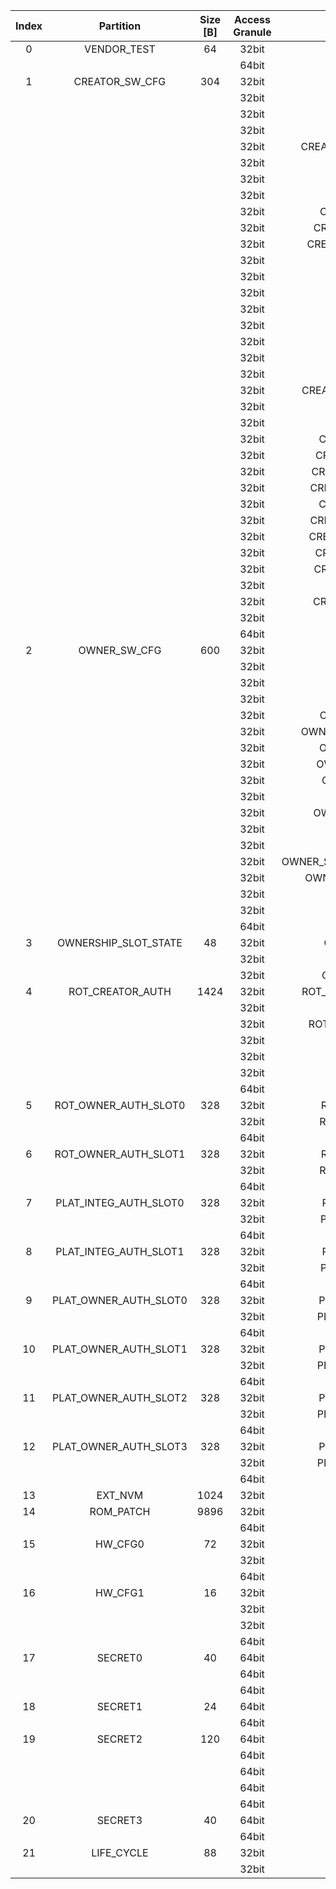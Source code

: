 <!--
DO NOT EDIT THIS FILE DIRECTLY.
It has been generated with ./util/topgen.py -t hw/top_darjeeling/data/top_darjeeling.hjson
-->

|  Index  |       Partition       |  Size [B]  |  Access Granule  |                                Item                                 |  Byte Address  |  Size [B]  |
|:-------:|:---------------------:|:----------:|:----------------:|:-------------------------------------------------------------------:|:--------------:|:----------:|
|    0    |      VENDOR_TEST      |     64     |      32bit       |                               SCRATCH                               |     0x000      |     56     |
|         |                       |            |      64bit       |           [VENDOR_TEST_DIGEST](#Reg_vendor_test_digest_0)           |     0x038      |     8      |
|    1    |    CREATOR_SW_CFG     |    304     |      32bit       |                       CREATOR_SW_CFG_AST_CFG                        |     0x040      |    124     |
|         |                       |            |      32bit       |                     CREATOR_SW_CFG_AST_INIT_EN                      |     0x0BC      |     4      |
|         |                       |            |      32bit       |                      CREATOR_SW_CFG_OVERRIDES                       |     0x0C0      |     32     |
|         |                       |            |      32bit       |                     CREATOR_SW_CFG_ROM_EXT_SKU                      |     0x0E0      |     4      |
|         |                       |            |      32bit       |            CREATOR_SW_CFG_SIGVERIFY_RSA_MOD_EXP_IBEX_EN             |     0x0E4      |     4      |
|         |                       |            |      32bit       |                 CREATOR_SW_CFG_SIGVERIFY_RSA_KEY_EN                 |     0x0E8      |     8      |
|         |                       |            |      32bit       |                   CREATOR_SW_CFG_SIGVERIFY_SPX_EN                   |     0x0F0      |     4      |
|         |                       |            |      32bit       |                 CREATOR_SW_CFG_SIGVERIFY_SPX_KEY_EN                 |     0x0F4      |     8      |
|         |                       |            |      32bit       |                CREATOR_SW_CFG_FLASH_DATA_DEFAULT_CFG                |     0x0FC      |     4      |
|         |                       |            |      32bit       |               CREATOR_SW_CFG_FLASH_INFO_BOOT_DATA_CFG               |     0x100      |     4      |
|         |                       |            |      32bit       |              CREATOR_SW_CFG_FLASH_HW_INFO_CFG_OVERRIDE              |     0x104      |     4      |
|         |                       |            |      32bit       |                        CREATOR_SW_CFG_RNG_EN                        |     0x108      |     4      |
|         |                       |            |      32bit       |                      CREATOR_SW_CFG_JITTER_EN                       |     0x10C      |     4      |
|         |                       |            |      32bit       |                  CREATOR_SW_CFG_RET_RAM_RESET_MASK                  |     0x110      |     4      |
|         |                       |            |      32bit       |                     CREATOR_SW_CFG_MANUF_STATE                      |     0x114      |     4      |
|         |                       |            |      32bit       |                     CREATOR_SW_CFG_ROM_EXEC_EN                      |     0x118      |     4      |
|         |                       |            |      32bit       |                       CREATOR_SW_CFG_CPUCTRL                        |     0x11C      |     4      |
|         |                       |            |      32bit       |                 CREATOR_SW_CFG_MIN_SEC_VER_ROM_EXT                  |     0x120      |     4      |
|         |                       |            |      32bit       |                   CREATOR_SW_CFG_MIN_SEC_VER_BL0                    |     0x124      |     4      |
|         |                       |            |      32bit       |             CREATOR_SW_CFG_DEFAULT_BOOT_DATA_IN_PROD_EN             |     0x128      |     4      |
|         |                       |            |      32bit       |                     CREATOR_SW_CFG_RMA_SPIN_EN                      |     0x12C      |     4      |
|         |                       |            |      32bit       |                   CREATOR_SW_CFG_RMA_SPIN_CYCLES                    |     0x130      |     4      |
|         |                       |            |      32bit       |                CREATOR_SW_CFG_RNG_REPCNT_THRESHOLDS                 |     0x134      |     4      |
|         |                       |            |      32bit       |                CREATOR_SW_CFG_RNG_REPCNTS_THRESHOLDS                |     0x138      |     4      |
|         |                       |            |      32bit       |               CREATOR_SW_CFG_RNG_ADAPTP_HI_THRESHOLDS               |     0x13C      |     4      |
|         |                       |            |      32bit       |               CREATOR_SW_CFG_RNG_ADAPTP_LO_THRESHOLDS               |     0x140      |     4      |
|         |                       |            |      32bit       |                CREATOR_SW_CFG_RNG_BUCKET_THRESHOLDS                 |     0x144      |     4      |
|         |                       |            |      32bit       |               CREATOR_SW_CFG_RNG_MARKOV_HI_THRESHOLDS               |     0x148      |     4      |
|         |                       |            |      32bit       |               CREATOR_SW_CFG_RNG_MARKOV_LO_THRESHOLDS               |     0x14C      |     4      |
|         |                       |            |      32bit       |               CREATOR_SW_CFG_RNG_EXTHT_HI_THRESHOLDS                |     0x150      |     4      |
|         |                       |            |      32bit       |               CREATOR_SW_CFG_RNG_EXTHT_LO_THRESHOLDS                |     0x154      |     4      |
|         |                       |            |      32bit       |                 CREATOR_SW_CFG_RNG_ALERT_THRESHOLD                  |     0x158      |     4      |
|         |                       |            |      32bit       |               CREATOR_SW_CFG_RNG_HEALTH_CONFIG_DIGEST               |     0x15C      |     4      |
|         |                       |            |      32bit       |                  CREATOR_SW_CFG_SRAM_KEY_RENEW_EN                   |     0x160      |     4      |
|         |                       |            |      64bit       |        [CREATOR_SW_CFG_DIGEST](#Reg_creator_sw_cfg_digest_0)        |     0x168      |     8      |
|    2    |     OWNER_SW_CFG      |    600     |      32bit       |                  OWNER_SW_CFG_ROM_ERROR_REPORTING                   |     0x170      |     4      |
|         |                       |            |      32bit       |                   OWNER_SW_CFG_ROM_BOOTSTRAP_DIS                    |     0x174      |     4      |
|         |                       |            |      32bit       |                   OWNER_SW_CFG_ROM_ALERT_CLASS_EN                   |     0x178      |     4      |
|         |                       |            |      32bit       |                  OWNER_SW_CFG_ROM_ALERT_ESCALATION                  |     0x17C      |     4      |
|         |                       |            |      32bit       |                OWNER_SW_CFG_ROM_ALERT_CLASSIFICATION                |     0x180      |    420     |
|         |                       |            |      32bit       |             OWNER_SW_CFG_ROM_LOCAL_ALERT_CLASSIFICATION             |     0x324      |     28     |
|         |                       |            |      32bit       |                 OWNER_SW_CFG_ROM_ALERT_ACCUM_THRESH                 |     0x340      |     16     |
|         |                       |            |      32bit       |                OWNER_SW_CFG_ROM_ALERT_TIMEOUT_CYCLES                |     0x350      |     16     |
|         |                       |            |      32bit       |                 OWNER_SW_CFG_ROM_ALERT_PHASE_CYCLES                 |     0x360      |     64     |
|         |                       |            |      32bit       |                 OWNER_SW_CFG_ROM_ALERT_DIGEST_PROD                  |     0x3A0      |     4      |
|         |                       |            |      32bit       |               OWNER_SW_CFG_ROM_ALERT_DIGEST_PROD_END                |     0x3A4      |     4      |
|         |                       |            |      32bit       |                  OWNER_SW_CFG_ROM_ALERT_DIGEST_DEV                  |     0x3A8      |     4      |
|         |                       |            |      32bit       |                  OWNER_SW_CFG_ROM_ALERT_DIGEST_RMA                  |     0x3AC      |     4      |
|         |                       |            |      32bit       |           OWNER_SW_CFG_ROM_WATCHDOG_BITE_THRESHOLD_CYCLES           |     0x3B0      |     4      |
|         |                       |            |      32bit       |               OWNER_SW_CFG_ROM_KEYMGR_ROM_EXT_MEAS_EN               |     0x3B4      |     4      |
|         |                       |            |      32bit       |                      OWNER_SW_CFG_MANUF_STATE                       |     0x3B8      |     4      |
|         |                       |            |      32bit       |                   OWNER_SW_CFG_ROM_RSTMGR_INFO_EN                   |     0x3BC      |     4      |
|         |                       |            |      64bit       |          [OWNER_SW_CFG_DIGEST](#Reg_owner_sw_cfg_digest_0)          |     0x3C0      |     8      |
|    3    | OWNERSHIP_SLOT_STATE  |     48     |      32bit       |                 OWNERSHIP_SLOT_STATE_ROT_OWNER_AUTH                 |     0x3C8      |     16     |
|         |                       |            |      32bit       |                OWNERSHIP_SLOT_STATE_PLAT_INTEG_AUTH                 |     0x3D8      |     16     |
|         |                       |            |      32bit       |                OWNERSHIP_SLOT_STATE_PLAT_OWNER_AUTH                 |     0x3E8      |     16     |
|    4    |   ROT_CREATOR_AUTH    |    1424    |      32bit       |              ROT_CREATOR_AUTH_NON_RAW_MFW_CODESIGN_KEY              |     0x3F8      |    160     |
|         |                       |            |      32bit       |                  ROT_CREATOR_AUTH_OWNERSHIP_STATE                   |     0x498      |     4      |
|         |                       |            |      32bit       |              ROT_CREATOR_AUTH_ROM2_PATCH_SIGVERIFY_KEY              |     0x49C      |    160     |
|         |                       |            |      32bit       |                  ROT_CREATOR_AUTH_KEYMANIFEST_KEY                   |     0x53C      |    160     |
|         |                       |            |      32bit       |                  ROT_CREATOR_AUTH_UNLOCK4XFER_KEY                   |     0x5DC      |    160     |
|         |                       |            |      32bit       |                   ROT_CREATOR_AUTH_IDENTITY_CERT                    |     0x67C      |    768     |
|         |                       |            |      64bit       |      [ROT_CREATOR_AUTH_DIGEST](#Reg_rot_creator_auth_digest_0)      |     0x980      |     8      |
|    5    | ROT_OWNER_AUTH_SLOT0  |    328     |      32bit       |                ROT_OWNER_AUTH_SLOT0_KEYMANIFEST_KEY                 |     0x988      |    160     |
|         |                       |            |      32bit       |                ROT_OWNER_AUTH_SLOT0_UNLOCK4XFER_KEY                 |     0xA28      |    160     |
|         |                       |            |      64bit       |  [ROT_OWNER_AUTH_SLOT0_DIGEST](#Reg_rot_owner_auth_slot0_digest_0)  |     0xAC8      |     8      |
|    6    | ROT_OWNER_AUTH_SLOT1  |    328     |      32bit       |                ROT_OWNER_AUTH_SLOT1_KEYMANIFEST_KEY                 |     0xAD0      |    160     |
|         |                       |            |      32bit       |                ROT_OWNER_AUTH_SLOT1_UNLOCK4XFER_KEY                 |     0xB70      |    160     |
|         |                       |            |      64bit       |  [ROT_OWNER_AUTH_SLOT1_DIGEST](#Reg_rot_owner_auth_slot1_digest_0)  |     0xC10      |     8      |
|    7    | PLAT_INTEG_AUTH_SLOT0 |    328     |      32bit       |                PLAT_INTEG_AUTH_SLOT0_KEYMANIFEST_KEY                |     0xC18      |    160     |
|         |                       |            |      32bit       |                PLAT_INTEG_AUTH_SLOT0_UNLOCK4XFER_KEY                |     0xCB8      |    160     |
|         |                       |            |      64bit       | [PLAT_INTEG_AUTH_SLOT0_DIGEST](#Reg_plat_integ_auth_slot0_digest_0) |     0xD58      |     8      |
|    8    | PLAT_INTEG_AUTH_SLOT1 |    328     |      32bit       |                PLAT_INTEG_AUTH_SLOT1_KEYMANIFEST_KEY                |     0xD60      |    160     |
|         |                       |            |      32bit       |                PLAT_INTEG_AUTH_SLOT1_UNLOCK4XFER_KEY                |     0xE00      |    160     |
|         |                       |            |      64bit       | [PLAT_INTEG_AUTH_SLOT1_DIGEST](#Reg_plat_integ_auth_slot1_digest_0) |     0xEA0      |     8      |
|    9    | PLAT_OWNER_AUTH_SLOT0 |    328     |      32bit       |                PLAT_OWNER_AUTH_SLOT0_KEYMANIFEST_KEY                |     0xEA8      |    160     |
|         |                       |            |      32bit       |                PLAT_OWNER_AUTH_SLOT0_UNLOCK4XFER_KEY                |     0xF48      |    160     |
|         |                       |            |      64bit       | [PLAT_OWNER_AUTH_SLOT0_DIGEST](#Reg_plat_owner_auth_slot0_digest_0) |     0xFE8      |     8      |
|   10    | PLAT_OWNER_AUTH_SLOT1 |    328     |      32bit       |                PLAT_OWNER_AUTH_SLOT1_KEYMANIFEST_KEY                |     0xFF0      |    160     |
|         |                       |            |      32bit       |                PLAT_OWNER_AUTH_SLOT1_UNLOCK4XFER_KEY                |     0x1090     |    160     |
|         |                       |            |      64bit       | [PLAT_OWNER_AUTH_SLOT1_DIGEST](#Reg_plat_owner_auth_slot1_digest_0) |     0x1130     |     8      |
|   11    | PLAT_OWNER_AUTH_SLOT2 |    328     |      32bit       |                PLAT_OWNER_AUTH_SLOT2_KEYMANIFEST_KEY                |     0x1138     |    160     |
|         |                       |            |      32bit       |                PLAT_OWNER_AUTH_SLOT2_UNLOCK4XFER_KEY                |     0x11D8     |    160     |
|         |                       |            |      64bit       | [PLAT_OWNER_AUTH_SLOT2_DIGEST](#Reg_plat_owner_auth_slot2_digest_0) |     0x1278     |     8      |
|   12    | PLAT_OWNER_AUTH_SLOT3 |    328     |      32bit       |                PLAT_OWNER_AUTH_SLOT3_KEYMANIFEST_KEY                |     0x1280     |    160     |
|         |                       |            |      32bit       |                PLAT_OWNER_AUTH_SLOT3_UNLOCK4XFER_KEY                |     0x1320     |    160     |
|         |                       |            |      64bit       | [PLAT_OWNER_AUTH_SLOT3_DIGEST](#Reg_plat_owner_auth_slot3_digest_0) |     0x13C0     |     8      |
|   13    |        EXT_NVM        |    1024    |      32bit       |                  EXT_NVM_ANTIREPLAY_FRESHNESS_CNT                   |     0x13C8     |    1024    |
|   14    |       ROM_PATCH       |    9896    |      32bit       |                           ROM_PATCH_DATA                            |     0x17C8     |    9192    |
|         |                       |            |      64bit       |             [ROM_PATCH_DIGEST](#Reg_rom_patch_digest_0)             |     0x3E68     |     8      |
|   15    |        HW_CFG0        |     72     |      32bit       |                              DEVICE_ID                              |     0x3E70     |     32     |
|         |                       |            |      32bit       |                             MANUF_STATE                             |     0x3E90     |     32     |
|         |                       |            |      64bit       |               [HW_CFG0_DIGEST](#Reg_hw_cfg0_digest_0)               |     0x3EB0     |     8      |
|   16    |        HW_CFG1        |     16     |      32bit       |                            SOC_DBG_STATE                            |     0x3EB8     |     4      |
|         |                       |            |      32bit       |                        EN_CSRNG_SW_APP_READ                         |     0x3EBC     |     1      |
|         |                       |            |      32bit       |                           EN_SRAM_IFETCH                            |     0x3EBD     |     1      |
|         |                       |            |      64bit       |               [HW_CFG1_DIGEST](#Reg_hw_cfg1_digest_0)               |     0x3EC0     |     8      |
|   17    |        SECRET0        |     40     |      64bit       |                          TEST_UNLOCK_TOKEN                          |     0x3EC8     |     16     |
|         |                       |            |      64bit       |                           TEST_EXIT_TOKEN                           |     0x3ED8     |     16     |
|         |                       |            |      64bit       |               [SECRET0_DIGEST](#Reg_secret0_digest_0)               |     0x3EE8     |     8      |
|   18    |        SECRET1        |     24     |      64bit       |                         SRAM_DATA_KEY_SEED                          |     0x3EF0     |     16     |
|         |                       |            |      64bit       |               [SECRET1_DIGEST](#Reg_secret1_digest_0)               |     0x3F00     |     8      |
|   19    |        SECRET2        |    120     |      64bit       |                              RMA_TOKEN                              |     0x3F08     |     16     |
|         |                       |            |      64bit       |                       CREATOR_ROOT_KEY_SHARE0                       |     0x3F18     |     32     |
|         |                       |            |      64bit       |                       CREATOR_ROOT_KEY_SHARE1                       |     0x3F38     |     32     |
|         |                       |            |      64bit       |                            CREATOR_SEED                             |     0x3F58     |     32     |
|         |                       |            |      64bit       |               [SECRET2_DIGEST](#Reg_secret2_digest_0)               |     0x3F78     |     8      |
|   20    |        SECRET3        |     40     |      64bit       |                             OWNER_SEED                              |     0x3F80     |     32     |
|         |                       |            |      64bit       |               [SECRET3_DIGEST](#Reg_secret3_digest_0)               |     0x3FA0     |     8      |
|   21    |      LIFE_CYCLE       |     88     |      32bit       |                          LC_TRANSITION_CNT                          |     0x3FA8     |     48     |
|         |                       |            |      32bit       |                              LC_STATE                               |     0x3FD8     |     40     |
